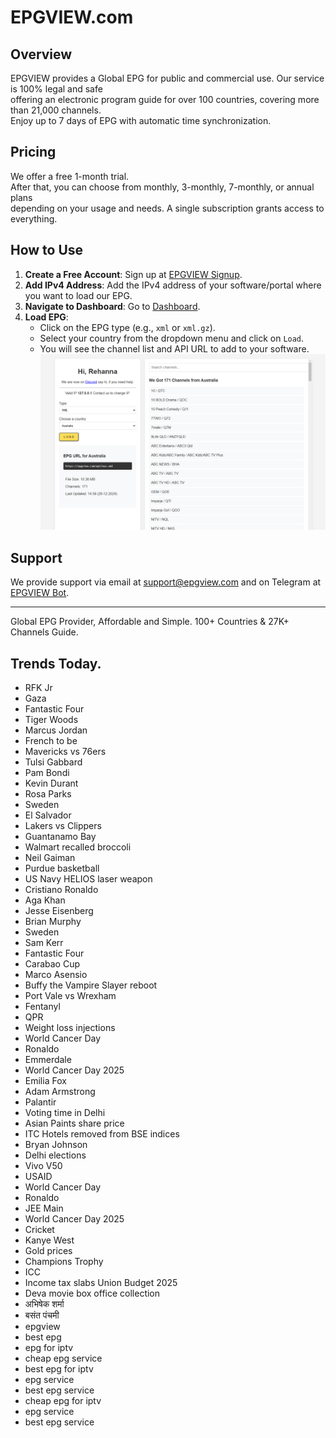 # EPGVIEW.com



## Overview
EPGVIEW provides a Global EPG for public and commercial use. Our service is 100% legal and safe\
offering an electronic program guide for over 100 countries, covering more than 21,000 channels.\
Enjoy up to 7 days of EPG with automatic time synchronization.

## Pricing
We offer a free 1-month trial. \
After that, you can choose from monthly, 3-monthly, 7-monthly, or annual plans \
depending on your usage and needs. A single subscription grants access to everything.

## How to Use
1. **Create a Free Account**: Sign up at [EPGVIEW Signup](https://epgview.com/signup.php).
2. **Add IPv4 Address**: Add the IPv4 address of your software/portal where you want to load our EPG.
3. **Navigate to Dashboard**: Go to [Dashboard](https://epgview.com/dashboard.php).
4. **Load EPG**:
   - Click on the EPG type (e.g., `xml` or `xml.gz`).
   - Select your country from the dropdown menu and click on `Load`.
   - You will see the channel list and API URL to add to your software.
![EPGVIEW](img/dashboard.png)
## Support
We provide support via email at [support@epgview.com](mailto:support@epgview.com) and on Telegram at [EPGVIEW Bot](https://t.me/epgview_bot).

---

Global EPG Provider, Affordable and Simple. 100+ Countries & 27K+ Channels Guide.

## Trends Today.

- RFK Jr
- Gaza
- Fantastic Four
- Tiger Woods
- Marcus Jordan
- French to be
- Mavericks vs 76ers
- Tulsi Gabbard
- Pam Bondi
- Kevin Durant
- Rosa Parks
- Sweden
- El Salvador
- Lakers vs Clippers
- Guantanamo Bay
- Walmart recalled broccoli
- Neil Gaiman
- Purdue basketball
- US Navy HELIOS laser weapon
- Cristiano Ronaldo
- Aga Khan
- Jesse Eisenberg
- Brian Murphy
- Sweden
- Sam Kerr
- Fantastic Four
- Carabao Cup
- Marco Asensio
- Buffy the Vampire Slayer reboot
- Port Vale vs Wrexham
- Fentanyl
- QPR
- Weight loss injections
- World Cancer Day
- Ronaldo
- Emmerdale
- World Cancer Day 2025
- Emilia Fox
- Adam Armstrong
- Palantir
- Voting time in Delhi
- Asian Paints share price
- ITC Hotels removed from BSE indices
- Bryan Johnson
- Delhi elections
- Vivo V50
- USAID
- World Cancer Day
- Ronaldo
- JEE Main
- World Cancer Day 2025
- Cricket
- Kanye West
- Gold prices
- Champions Trophy
- ICC
- Income tax slabs Union Budget 2025
- Deva movie box office collection
- अभिषेक शर्मा
- बसंत पंचमी
- epgview
- best epg
- epg for iptv
- cheap epg service
- best epg for iptv
- epg service
- best epg service
- cheap epg for iptv
- epg service
- best epg service
